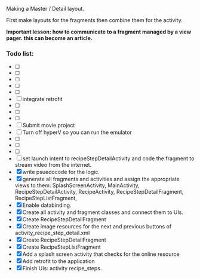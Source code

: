 Making a Master / Detail layout. 

First make layouts for the fragments then combine them for the activity. 

__Important lesson: how to communicate to a fragment managed by a view pager. this can become an article.__

### Todo list:

- [ ]
- [ ]
- [ ]
- [ ]
- [ ]
- [ ] integrate retrofit
- [ ]
- [ ]
- [ ] 
- [ ] Submit movie project
- [ ] Turn off hyperV so you can run the emulator
- [ ] 
- [ ]
- [ ]
- [ ] set launch intent to recipeStepDetailActivity and code the fragment to stream video from the internet. 
- [x] write psuedocode for the logic.
- [x] generate all fragments and activities and assign the appropriate views to them: SplashScreenActivity, MainActivity, RecipeStepDetailActivity, RecipeActivity, RecipeStepDetailFragment, RecipeStepListFragment, 
- [x] Enable databinding.
- [x] Create all activity and fragment classes and connect them to UIs. 
- [x] Create RecipeStepDetailFragment
- [x] Create image resources for the next and previous buttons of activity_recipe_step_detail.xml
- [x] Create RecipeStepDetailFragment
- [x] Create RecipeStepListFragment
- [x] Add a splash screen activity that checks for the online resource
- [x] Add retrofit to the application
- [x] Finish UIs: activity recipe_steps.
